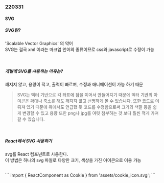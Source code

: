 ### 220331

#### SVG

##### SVG란?

'Scalable Vector Graphics' 의 약어<br>
SVG는 결국 xml 이라는 마크업 언어의 종류이므로 css와 javascript로 수정이 가능

<br>

##### 개발에 SVG를 사용하는 이유는?

깨지지 않고, 용량이 적고, 출력이 빠르며, 수정과 애니메이션이 가능 하기 때문

> SVG는 벡터 기반으로 각 좌표에 점을 이어서 만들어지기 때문에 벡터 기반의 아이콘은 확대나 축소를 해도 깨지지 않고 선명하게 볼 수 있습니다. 또한 코드로 이뤄져 있기 때문에 위에서도 언급했 듯 코드를 수정함으로써 크기와 색깔 등을 쉽게 변경할 수 있고 용량 또한 png나 jpg를 여럿 첨부하는 것 보다 훨씬 적게 가져갈 수 있습니다.

<br>

##### React에서 SVG 사용하기

svg를 React 컴포넌트로 사용한다.<br>
이 방법은 하나의 svg 파일로 다양한 크기, 색상을 가진 아이콘으로 이용 가능<br>

<br>
```
import { ReactComponent as Cookie } from 'assets/cookie_icon.svg';

<Cookie width="10" height="10" fill="orange"/>
```
